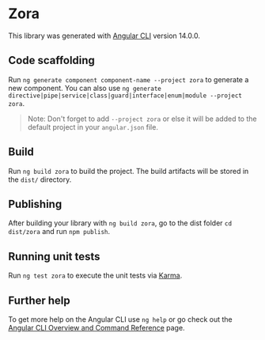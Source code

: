 # Zora

This library was generated with [Angular CLI](https://github.com/angular/angular-cli) version 14.0.0.

## Code scaffolding

Run `ng generate component component-name --project zora` to generate a new component. You can also use `ng generate directive|pipe|service|class|guard|interface|enum|module --project zora`.
> Note: Don't forget to add `--project zora` or else it will be added to the default project in your `angular.json` file. 

## Build

Run `ng build zora` to build the project. The build artifacts will be stored in the `dist/` directory.

## Publishing

After building your library with `ng build zora`, go to the dist folder `cd dist/zora` and run `npm publish`.

## Running unit tests

Run `ng test zora` to execute the unit tests via [Karma](https://karma-runner.github.io).

## Further help

To get more help on the Angular CLI use `ng help` or go check out the [Angular CLI Overview and Command Reference](https://angular.io/cli) page.
